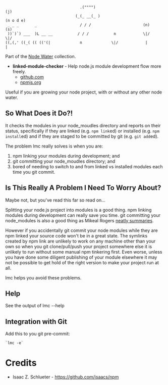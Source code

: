 ```
                                 .("""")                                      (j)
                               (_(_ __(_ )                                 (n o d e)
 _ _ _       _                   / / /                       (n)              (s)
 ))`)`) ___  )L __ __           / / /           n            \|/              \|/
((,(,' ((_( (( (('(|             n             \|/            |                |
```
Part of the [Node Water](https://github.com/aogriffiths/node-wtr) collection. 

* __linked-module-checker__ - Help node.js module development flow more freely.
    * [github.com](https://github.com/aogriffiths/node-wtr-linked-module-checker)
    * [npmjs.org](https://npmjs.org/package/linked-module-checker)

Useful if you are growing your node project, with or without any other node water.

So What Does it Do?!
--------------------

It checks the modules in your node_moudles directory and reports on their status, 
specifically if they are linked (e.g. `npm link`ed) or installed (e.g. `npm install`ed)
and if they are staged to be committed by git (e.g. `git add`ed).
 
The problem lmc really solves is when you are:
1. npm linking your modules during development; and
2. git committing your node_moudles directory; and
3. bored of needing to switch to and from linked vs installed modules each time you git commit. 

Is This Really A Problem I Need To Worry About?
-----------------------------------------------
Maybe not, but you've read this far so read on...

Splitting your node.js project into modules is a good thing. npm linking modules during 
development can really save you time. git committing your node_modules is also a good thing
as Mikeal Rogers [neatly summaries](http://www.futurealoof.com/posts/nodemodules-in-git.html).

However if you accidentally git commit your node modules while they are npm linked your 
source code won't be in a great state. The symlinks created by npm link are unlikely to work
on any machine other than your own so when you git clone/pull/push your project somewhere else
it is unlikely to run without some manual npm tinkering first. Even worse, unless you have done
some diligent publishing of your module elsewhere it may not be possible to get hold of the right
version to make your project run at all. 

lmc helps you avoid these problems.

Help
----
See the output of lmc --help

Integration with Git
--------------------

Add this to you git pre-commit:

    `lmc -e`

Credits
=======

* Isaac Z. Schlueter - https://github.com/isaacs/npm

